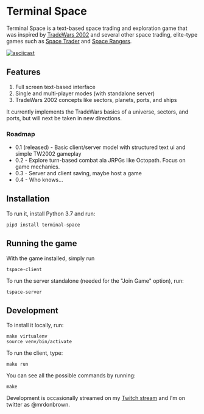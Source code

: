 # Terminal Space

Terminal Space is a text-based space trading and exploration game that was inspired by [TradeWars 2002](http://tradewars.com) and several other space trading, elite-type games such as [Space Trader](https://en.wikipedia.org/wiki/Space_Trader_(Palm_OS)) and [Space Rangers](https://en.wikipedia.org/wiki/Space_Rangers_(video_game)).

[![asciicast](https://asciinema.org/a/Rud50qG0utHbHBpHGl60WuRRX.svg)](https://asciinema.org/a/Rud50qG0utHbHBpHGl60WuRRX)

## Features

1. Full screen text-based interface
2. Single and multi-player modes (with standalone server)
3. TradeWars 2002 concepts like sectors, planets, ports, and ships

It currently implements the TradeWars basics of a universe, sectors, and ports, but will next be taken in new directions.

### Roadmap

 * 0.1 (released) - Basic client/server model with structured text ui and simple TW2002 gameplay
 * 0.2 - Explore turn-based combat ala JRPGs like Octopath.  Focus on game mechanics.
 * 0.3 - Server and client saving, maybe host a game
 * 0.4 - Who knows...
 
## Installation

To run it, install Python 3.7 and run:

    pip3 install terminal-space

## Running the game

With the game installed, simply run

    tspace-client

To run the server standalone (needed for the "Join Game" option), run:

    tspace-server
    
## Development 

To install it locally, run:

    make virtualenv
    source venv/bin/activate
 
To run the client, type:

    make run
    
You can see all the possible commands by running:

    make 
    
Development is occasionally streamed on my [Twitch stream](https://www.twitch.tv/mrdonbrown/) and I'm on twitter as @mrdonbrown.
